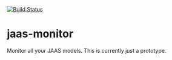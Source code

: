[![Build Status](https://travis-ci.org/frankban/jaas-monitor.svg?branch=master)](https://travis-ci.org/frankban/jaas-monitor)

# jaas-monitor

Monitor all your JAAS models.
This is currently just a prototype.
